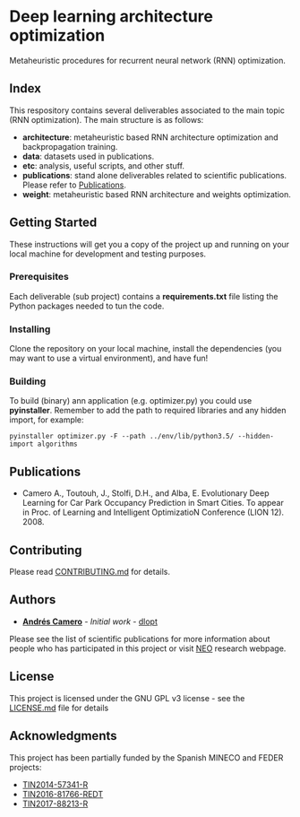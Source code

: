 # Deep learning architecture optimization

Metaheuristic procedures for recurrent neural network (RNN) optimization.


## Index

This respository contains several deliverables associated to the main topic (RNN optimization). The main structure is as follows:

* **architecture**: metaheuristic based RNN architecture optimization and backpropagation training.
* **data**: datasets used in publications.
* **etc**: analysis, useful scripts, and other stuff.
* **publications**: stand alone deliverables related to scientific publications. Please refer to [Publications](#publications).
* **weight**: metaheuristic based RNN architecture and weights optimization.



## Getting Started

These instructions will get you a copy of the project up and running on your local machine for development and testing purposes. 

### Prerequisites

Each deliverable (sub project) contains a **requirements.txt** file listing the Python packages needed to tun the code.

### Installing

Clone the repository on your local machine, install the dependencies (you may want to use a virtual environment), and have fun!

### Building

To build (binary) ann application (e.g. optimizer.py) you could use **pyinstaller**. Remember to add the path to required libraries and any hidden import, for example:

```
pyinstaller optimizer.py -F --path ../env/lib/python3.5/ --hidden-import algorithms
```

## Publications

* Camero A., Toutouh, J., Stolfi, D.H., and Alba, E. Evolutionary Deep Learning for Car Park Occupancy Prediction in Smart Cities. To appear in Proc. of Learning and Intelligent OptimizatioN Conference (LION 12). 2008.


## Contributing

Please read [CONTRIBUTING.md](CONTRIBUTING.md) for details.


## Authors

* [**Andrés Camero**](http://neo.lcc.uma.es/staff/acamero/) - *Initial work* - [dlopt](https://github.com/acamero/dlopt)

Please see the list of scientific publications for more information about people who has participated in this project or visit [NEO](http://neo.lcc.uma.es) research webpage.




## License

This project is licensed under the GNU GPL v3 license - see the [LICENSE.md](LICENSE.md) file for details

## Acknowledgments

This project has been partially funded by the Spanish MINECO and FEDER projects:
* [TIN2014-57341-R](http://moveon.lcc.uma.es)
* [TIN2016-81766-REDT](http://cirti.es)
* [TIN2017-88213-R](http://6city.lcc.uma.es)

